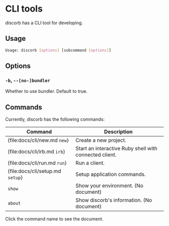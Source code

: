 <!--
# @title CLI tools
-->

# CLI tools

discorb has a CLI tool for developing.

## Usage

```bash
Usage: discorb [options] [subcommand [options]]
```

## Options

### `-b`, `--[no-]bundler`

Whether to use bundler.
Default to true.

## Commands

Currently, discorb has the following commands:

| Command                          | Description                                            |
| -------------------------------- | ------------------------------------------------------ |
| {file:docs/cli/new.md `new`}     | Create a new project.                                  |
| {file:docs/cli/irb.md `irb`}     | Start an interactive Ruby shell with connected client. |
| {file:docs/cli/run.md `run`}     | Run a client.                                          |
| {file:docs/cli/setup.md `setup`} | Setup application commands.                            |
| `show`                           | Show your environment. (No document)                   |
| `about`                          | Show discorb's information. (No document)              |

Click the command name to see the document.
